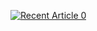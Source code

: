 <a target="_blank" href="https://github-readme-medium-recent-article.vercel.app/medium/@wswager/0"><img src="https://github-readme-medium-recent-article.vercel.app/medium/@wswager/0" alt="Recent Article 0"> 
